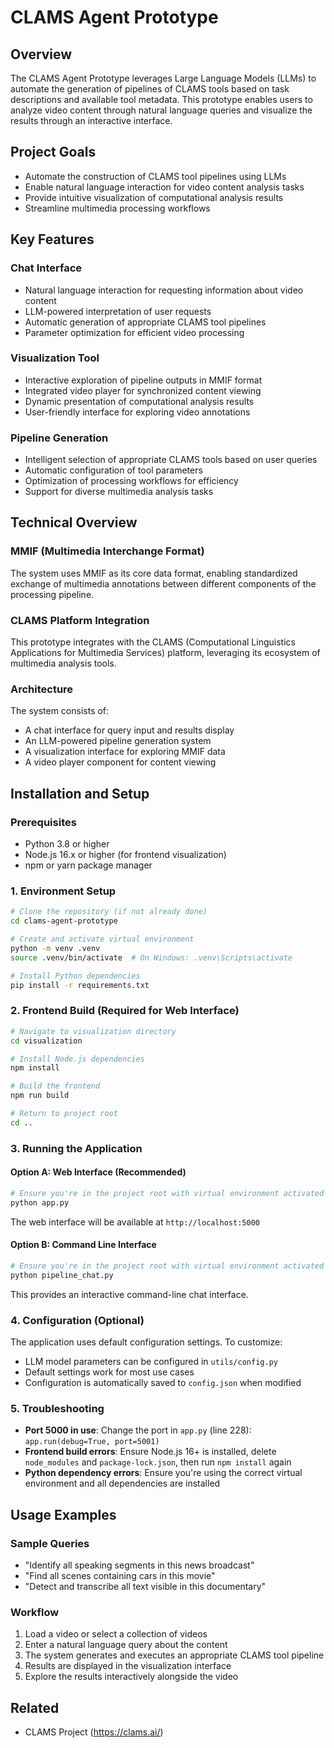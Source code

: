 # CLAMS Agent Prototype

## Overview

The CLAMS Agent Prototype leverages Large Language Models (LLMs) to automate the generation of pipelines of CLAMS tools based on task descriptions and available tool metadata. This prototype enables users to analyze video content through natural language queries and visualize the results through an interactive interface.

## Project Goals

- Automate the construction of CLAMS tool pipelines using LLMs
- Enable natural language interaction for video content analysis tasks
- Provide intuitive visualization of computational analysis results
- Streamline multimedia processing workflows

## Key Features

### Chat Interface
- Natural language interaction for requesting information about video content
- LLM-powered interpretation of user requests
- Automatic generation of appropriate CLAMS tool pipelines
- Parameter optimization for efficient video processing

### Visualization Tool
- Interactive exploration of pipeline outputs in MMIF format
- Integrated video player for synchronized content viewing
- Dynamic presentation of computational analysis results
- User-friendly interface for exploring video annotations

### Pipeline Generation
- Intelligent selection of appropriate CLAMS tools based on user queries
- Automatic configuration of tool parameters
- Optimization of processing workflows for efficiency
- Support for diverse multimedia analysis tasks

## Technical Overview

### MMIF (Multimedia Interchange Format)
The system uses MMIF as its core data format, enabling standardized exchange of multimedia annotations between different components of the processing pipeline.

### CLAMS Platform Integration
This prototype integrates with the CLAMS (Computational Linguistics Applications for Multimedia Services) platform, leveraging its ecosystem of multimedia analysis tools.

### Architecture
The system consists of:
- A chat interface for query input and results display
- An LLM-powered pipeline generation system
- A visualization interface for exploring MMIF data
- A video player component for content viewing

## Installation and Setup

### Prerequisites
- Python 3.8 or higher
- Node.js 16.x or higher (for frontend visualization)
- npm or yarn package manager

### 1. Environment Setup
```bash
# Clone the repository (if not already done)
cd clams-agent-prototype

# Create and activate virtual environment
python -m venv .venv
source .venv/bin/activate  # On Windows: .venv\Scripts\activate

# Install Python dependencies
pip install -r requirements.txt
```

### 2. Frontend Build (Required for Web Interface)
```bash
# Navigate to visualization directory
cd visualization

# Install Node.js dependencies
npm install

# Build the frontend
npm run build

# Return to project root
cd ..
```

### 3. Running the Application

#### Option A: Web Interface (Recommended)
```bash
# Ensure you're in the project root with virtual environment activated
python app.py
```
The web interface will be available at `http://localhost:5000`

#### Option B: Command Line Interface
```bash
# Ensure you're in the project root with virtual environment activated
python pipeline_chat.py
```
This provides an interactive command-line chat interface.

### 4. Configuration (Optional)
The application uses default configuration settings. To customize:
- LLM model parameters can be configured in `utils/config.py`
- Default settings work for most use cases
- Configuration is automatically saved to `config.json` when modified

### 5. Troubleshooting
- **Port 5000 in use**: Change the port in `app.py` (line 228): `app.run(debug=True, port=5001)`
- **Frontend build errors**: Ensure Node.js 16+ is installed, delete `node_modules` and `package-lock.json`, then run `npm install` again
- **Python dependency errors**: Ensure you're using the correct virtual environment and all dependencies are installed

## Usage Examples

### Sample Queries
- "Identify all speaking segments in this news broadcast"
- "Find all scenes containing cars in this movie"
- "Detect and transcribe all text visible in this documentary"

### Workflow
1. Load a video or select a collection of videos
2. Enter a natural language query about the content
3. The system generates and executes an appropriate CLAMS tool pipeline
4. Results are displayed in the visualization interface
5. Explore the results interactively alongside the video

## Related
- CLAMS Project (https://clams.ai/)
